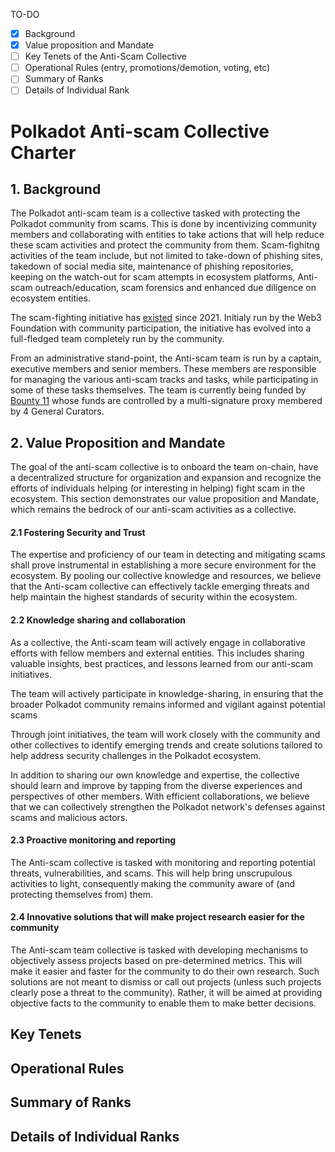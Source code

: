 TO-DO

- [X] Background
- [X] Value proposition and Mandate
- [ ] Key Tenets of the Anti-Scam Collective
- [ ] Operational Rules (entry, promotions/demotion, voting, etc)
- [ ] Summary of Ranks
- [ ] Details of Individual Rank

# Polkadot Anti-scam Collective Charter


## 1. Background
The Polkadot anti-scam team is a collective tasked with protecting the Polkadot community from scams. This is done by incentivizing community members and collaborating with entities to take actions that will help reduce these scam activities and protect the community from them. Scam-fighitng activities of the team include, but not limited to take-down of phishing sites, takedown of social media site, maintenance of phishing repositories, keeping on the watch-out for scam attempts in ecosystem platforms, Anti-scam outreach/education, scam forensics and enhanced due diligence on ecosystem entities.

The scam-fighting initiative has [existed](https://medium.com/polkadot-network/polkadots-anti-scam-initiatives-1660ef5787b7) since 2021. Initialy run by the Web3 Foundation with community participation, the initiative has evolved into a full-fledged team completely run by the community. 

From an administrative stand-point, the Anti-scam team is run by a captain, executive members and senior members. These members are responsible for managing the various anti-scam tracks and tasks, while participating in some of these tasks themselves. The team is currently being funded by [Bounty 11](https://polkadot.polkassembly.io/bounty/11) whose funds are controlled by a multi-signature proxy membered by 4 General Curators.

## 2. Value Proposition and Mandate
The goal of the anti-scam collective is to onboard the team on-chain, have a decentralized structure for organization and expansion and recognize the efforts of individuals helping (or interesting in helping) fight scam in the ecosystem. This section demonstrates our value proposition and Mandate, which remains the bedrock of our anti-scam activities as a collective.


#### 2.1 Fostering Security and Trust
The expertise and proficiency of our team in detecting and mitigating scams shall prove instrumental in establishing a more secure environment for the ecosystem. By pooling our collective knowledge and resources, we believe that the Anti-scam collective can effectively tackle emerging threats and help maintain the highest standards of security within the ecosystem. 

#### 2.2 Knowledge sharing and collaboration
As a collective, the Anti-scam team will actively engage in collaborative efforts with fellow members and external entities. This includes sharing valuable insights, best practices, and lessons learned from our anti-scam initiatives. 

The team will actively participate in knowledge-sharing, in ensuring that the broader Polkadot community remains informed and vigilant against potential scams

Through joint initiatives, the team will work closely with the community and other collectives to identify emerging trends and create solutions tailored to help address security challenges in the Polkadot ecosystem.

In addition to sharing our own knowledge and expertise, the collective should learn and improve by tapping from the diverse experiences and perspectives of other members. With efficient collaborations, we believe that we can collectively strengthen the Polkadot network's defenses against scams and malicious actors.

#### 2.3 Proactive monitoring and reporting
The Anti-scam collective is tasked with monitoring and reporting potential threats, vulnerabilities, and scams. This will help bring unscrupulous activities to light, consequently making the community aware of (and protecting themselves from) them.

#### 2.4 Innovative solutions that will make project research easier for the community
The Anti-scam team collective is tasked with developing mechanisms to objectively assess projects based on pre-determined metrics. This will make it easier and faster for the community to do their own research. Such solutions are not meant to dismiss or call out projects (unless such projects clearly pose a threat to the community). Rather, it will be aimed at providing objective facts to the community to enable them to make better decisions. 





## Key Tenets

## Operational Rules

## Summary of Ranks

## Details of Individual Ranks

